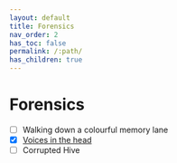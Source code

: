 ```yaml
---
layout: default
title: Forensics
nav_order: 2
has_toc: false
permalink: /:path/
has_children: true
---
```

# Forensics
- [ ] Walking down a colourful memory lane
- [x] [Voices in the head](Voices%20in%20the%20head/)
- [ ] Corrupted Hive